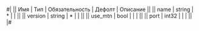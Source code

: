 
#|
|| Имя | Тип | Обязательность | Дефолт | Описание ||
|| name | string | * |  |  ||
|| version | string | * |  |  ||
|| use_mtn | bool |  |  |  ||
|| port | int32 |  |  |  ||
|#